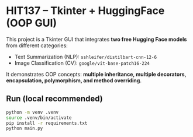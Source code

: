 # HIT137 – Tkinter + HuggingFace (OOP GUI)

This project is a Tkinter GUI that integrates **two free Hugging Face models** from different categories:
- Text Summarization (NLP): `sshleifer/distilbart-cnn-12-6`
- Image Classification (CV): `google/vit-base-patch16-224`

It demonstrates OOP concepts: **multiple inheritance, multiple decorators, encapsulation, polymorphism, and method overriding**.

## Run (local recommended)
```bash
python -m venv .venv
source .venv/bin/activate
pip install -r requirements.txt
python main.py